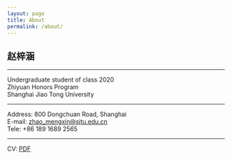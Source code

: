 ```yaml
---
layout: page
title: About
permalink: /about/
---
```


## **赵梓涵**

---

Undergraduate student of class 2020 <br />
Zhiyuan Honors Program <br />
Shanghai Jiao Tong University <br />

---

Address: 800 Dongchuan Road, Shanghai <br />
E-mail: zhao_mengxin@sjtu.edu.cn <br />
Tele: +86 189 1689 2565 <br />

---

CV: [PDF](http://127.0.0.1:4000/CV_zzh.pdf)
